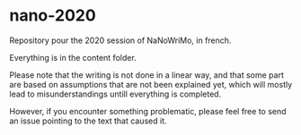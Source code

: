 # nano-2020
Repository pour the 2020 session of NaNoWriMo, in french.

Everything is in the content folder.

Please note that the writing is not done in a linear way, and that some part are based on assumptions that are not been explained yet, which will mostly lead to misunderstandings untill everything is completed.

However, if you encounter something problematic, please feel free to send an issue pointing to the text that caused it.